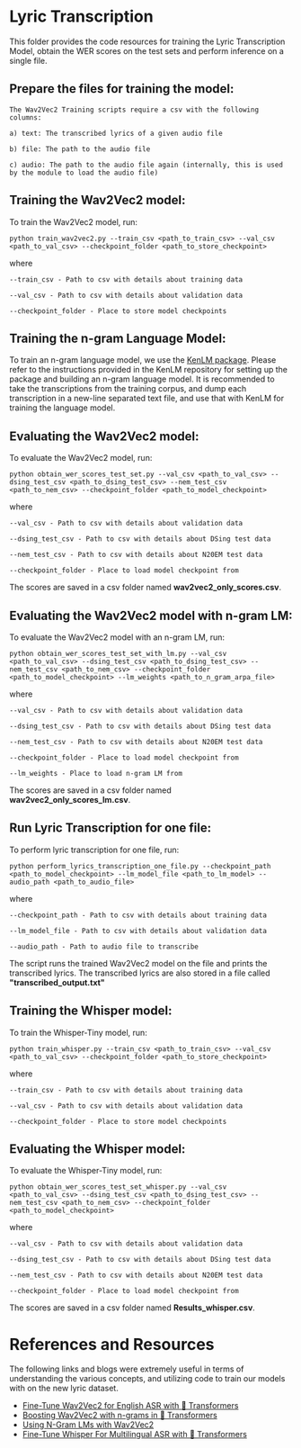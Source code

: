 # Lyric Transcription

This folder provides the code resources for training the Lyric Transcription Model, obtain the WER scores on the test sets and perform inference on a single file.


## Prepare the files for training the model:


    The Wav2Vec2 Training scripts require a csv with the following columns:

    a) text: The transcribed lyrics of a given audio file

    b) file: The path to the audio file

    c) audio: The path to the audio file again (internally, this is used by the module to load the audio file)


## Training the Wav2Vec2 model:
 
To train the Wav2Vec2 model, run:

    
    python train_wav2vec2.py --train_csv <path_to_train_csv> --val_csv <path_to_val_csv> --checkpoint_folder <path_to_store_checkpoint>
    
    
where 

`--train_csv - Path to csv with details about training data`

`--val_csv - Path to csv with details about validation data`

`--checkpoint_folder - Place to store model checkpoints`


## Training the n-gram Language Model:

To train an n-gram language model, we use the [KenLM package](https://github.com/kpu/kenlm).
Please refer to the instructions provided in the KenLM repository for setting up the package and building an n-gram language model.
It is recommended to take the transcriptions from the training corpus, and dump each transcription in a new-line separated text file, and use that with KenLM for training the language model.

## Evaluating the Wav2Vec2 model:
 
To evaluate the Wav2Vec2 model, run:

    
    python obtain_wer_scores_test_set.py --val_csv <path_to_val_csv> --dsing_test_csv <path_to_dsing_test_csv> --nem_test_csv <path_to_nem_csv> --checkpoint_folder <path_to_model_checkpoint>
    
    
where 

`--val_csv - Path to csv with details about validation data`

`--dsing_test_csv - Path to csv with details about DSing test data`

`--nem_test_csv - Path to csv with details about N20EM test data`

`--checkpoint_folder - Place to load model checkpoint from`

The scores are saved in a csv folder named **wav2vec2_only_scores.csv**.

## Evaluating the Wav2Vec2 model with n-gram LM:
 
To evaluate the Wav2Vec2 model with an n-gram LM, run:

    
    python obtain_wer_scores_test_set_with_lm.py --val_csv <path_to_val_csv> --dsing_test_csv <path_to_dsing_test_csv> --nem_test_csv <path_to_nem_csv> --checkpoint_folder <path_to_model_checkpoint> --lm_weights <path_to_n_gram_arpa_file>
    
    
where 

`--val_csv - Path to csv with details about validation data`

`--dsing_test_csv - Path to csv with details about DSing test data`

`--nem_test_csv - Path to csv with details about N20EM test data`

`--checkpoint_folder - Place to load model checkpoint from`

`--lm_weights - Place to load n-gram LM from`

The scores are saved in a csv folder named **wav2vec2_only_scores_lm.csv**.

## Run Lyric Transcription for one file:
 
To perform lyric transcription for one file, run:

    python perform_lyrics_transcription_one_file.py --checkpoint_path <path_to_model_checkpoint> --lm_model_file <path_to_lm_model> --audio_path <path_to_audio_file>    
    
where 

`--checkpoint_path - Path to csv with details about training data`

`--lm_model_file - Path to csv with details about validation data`

`--audio_path - Path to audio file to transcribe`

The script runs the trained Wav2Vec2 model  on the file and prints the transcribed lyrics. 
The transcribed lyrics are also stored in a file called **"transcribed_output.txt"**


## Training the Whisper model:
 
To train the Whisper-Tiny model, run:

    
    python train_whisper.py --train_csv <path_to_train_csv> --val_csv <path_to_val_csv> --checkpoint_folder <path_to_store_checkpoint>
    
    
where 

`--train_csv - Path to csv with details about training data`

`--val_csv - Path to csv with details about validation data`

`--checkpoint_folder - Place to store model checkpoints`

## Evaluating the Whisper model:
 
To evaluate the Whisper-Tiny model, run:

    
    python obtain_wer_scores_test_set_whisper.py --val_csv <path_to_val_csv> --dsing_test_csv <path_to_dsing_test_csv> --nem_test_csv <path_to_nem_csv> --checkpoint_folder <path_to_model_checkpoint>
    
    
where 

`--val_csv - Path to csv with details about validation data`

`--dsing_test_csv - Path to csv with details about DSing test data`

`--nem_test_csv - Path to csv with details about N20EM test data`

`--checkpoint_folder - Place to load model checkpoint from`

The scores are saved in a csv folder named **Results_whisper.csv**.

# References and Resources

The following links and blogs were extremely useful in terms of understanding the various concepts, and utilizing code to train our models with on the new lyric dataset.

* [Fine-Tune Wav2Vec2 for English ASR with 🤗 Transformers](https://huggingface.co/blog/fine-tune-wav2vec2-english)
* [Boosting Wav2Vec2 with n-grams in 🤗 Transformers](https://huggingface.co/blog/wav2vec2-with-ngram)
* [Using N-Gram LMs with Wav2Vec2](http://mohitmayank.com/a_lazy_data_science_guide/audio_intelligence/wav2vec2/)
* [Fine-Tune Whisper For Multilingual ASR with 🤗 Transformers](https://huggingface.co/blog/fine-tune-whisper)


